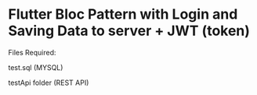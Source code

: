 <h1>Flutter Bloc Pattern with Login and Saving Data to server + JWT (token) </h1>

Files Required:

test.sql (MYSQL)

testApi folder (REST API)
